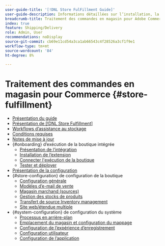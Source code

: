 ```yaml
---
user-guide-title: '[!DNL Store FulFillment Guide]'
user-guide-description: Informations détaillées sur l’installation, la configuration et l’utilisation de la Store Fulfillment pour les magasins Adobe Commerce.
breadcrumb-title: Traitement des commandes en magasin pour Adobe Commerce
index: true
feature: Shipping/Delivery
role: Admin, User
recommendations: noDisplay
source-git-commit: cb69e11cd54a3ca1ab66543c4f28526a3cf1f9e1
workflow-type: tm+mt
source-wordcount: '84'
ht-degree: 8%

---
```



# Traitement des commandes en magasin pour Commerce {#store-fulfillment}

- [Présentation du guide](guide-overview.md)
- [Présentation de  [!DNL Store Fulfillment]](introduction.md)
- [Workflows d’assistance au stockage](store-assist-modules.md)
- [Conditions requises](solution-requirements.md)
- [Notes de mise à jour](release-notes.md)
- {#onboarding} d’exécution de la boutique intégrée
   - [Présentation de l’intégration](onboard.md)
   - [Installation de l’extension](install.md)
   - [Connecter l&#39;exécution de la boutique](connect-set-up-service.md)
   - [Tester et déployer](test-and-deploy.md)
- [Présentation de la configuration](service-config-settings-overview.md)
- {#store-configuration} de configuration de la boutique
   - [Configuration générale](enable-general.md)
   - [Modèles d’e-mail de vente](sales-emails.md)
   - [Magasin marchand (sources)](merchant-store-configuration.md)
   - [Gestion des stocks de produits](product-stock.md)
   - [Transfert de source Inventory management](inventory-stock-transfer.md)
   - [Site web/étendue multiple](multi-site-and-scope-config.md)
- {#system-configuration} de configuration du système
   - [Processus en arrière-plan](background-processes.md)
   - [Emplacement du magasin et configuration du mappage](store-location-map-provider-setup.md)
   - [Configuration de l’expérience d’enregistrement](check-in-experience-setup.md)
   - [Configuration utilisateur](user-setup.md)
   - [Configuration de l’application](app-setup.md)

